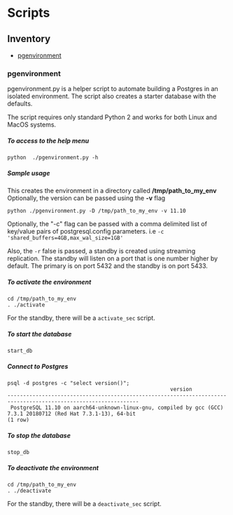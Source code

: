 # Scripts

## Inventory
* [pgenvironment](#pgenvironment)

### pgenvironment<a id='pgenvironment'></a>

pgenvironment.py is a helper script to automate building a
Postgres in an isolated environment. The script also creates
a starter database with the defaults.

The script requires only standard Python 2 and works for both
Linux and MacOS systems.

##### To access to the help menu
```
python  ./pgenvironment.py -h
```
##### Sample usage
This creates the environment in a directory called **/tmp/path_to_my_env**
Optionally, the version can be passed using the **-v** flag
```
python ./pgenvironment.py -D /tmp/path_to_my_env -v 11.10
```
Optionally, the "-c" flag can be passed with a comma
delimited list of key/value pairs of postgresql.config
parameters. i.e ```-c 'shared_buffers=4GB,max_wal_size=1GB'```

Also, the ```-r``` false is passed, a standby is created
using streaming replication.
The standby will listen on a port that is one number higher
by default. The primary is on port 5432 and the standby is on
port 5433.
##### To activate the environment
```
cd /tmp/path_to_my_env
. ./activate
```
For the standby, there will be a ```activate_sec``` script.
##### To start the database
```
start_db
```
##### Connect to Postgres
```
psql -d postgres -c "select version()";
                                                    version
----------------------------------------------------------------------------------------------------------------
 PostgreSQL 11.10 on aarch64-unknown-linux-gnu, compiled by gcc (GCC) 7.3.1 20180712 (Red Hat 7.3.1-13), 64-bit
(1 row)
```
##### To stop the database
```
stop_db
```
##### To deactivate the environment
```
cd /tmp/path_to_my_env
. ./deactivate
```
For the standby, there will be a ```deactivate_sec``` script.
